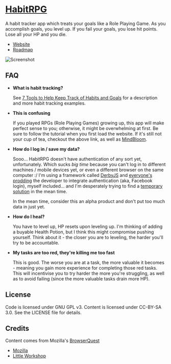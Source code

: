 [HabitRPG](http://198.101.220.61:3000/)
============

A habit tracker app which treats your goals like a Role Playing Game. As you accomplish goals, you level up. If you fail your goals, you lose hit points. Lose all your HP and you die.

* [Website](http://198.101.220.61:3000/)
* [Roadmap](https://workflowy.com/shared/cd06313a-7c93-ae5f-ae55-e64cae0556e4/)

![Screenshot](https://img.skitch.com/20120707-daj9pp7g87yg829j61pnpwhff3.jpg "Screenshot")

FAQ
-------
* **What is habit tracking?**

  See [7 Tools to Help Keep Track of Habits and Goals](http://www.lifehack.org/articles/technology/7-tools-to-help-keep-track-of-habits-and-goals.html) for a description and more habit tracking examples.
  
* **This is confusing**

  If you played RPGs (Role Playing Games) growing up, this app will make perfect sense to you; otherwise, it might be overwhelming at first. Be sure to follow the tutorial when you first load the website. If it's still not your cup of tea, checkout the above link, as well as [MindBloom](https://www.mindbloom.com/).
  
* **How do I log in / save my data?**

	Sooo… HabitRPG doesn't have authentication of any sort yet, unfortunately. Which sucks *big time* because you can't log in to different machines / mobile devices yet, or even a different browser on the same computer :/ I'm using a framework called [DerbyJS](http://derbyjs.com/) and [everyone's](https://groups.google.com/forum/?fromgroups#!topic/derbyjs/7U3xvoPWd-g) [prodding](https://groups.google.com/forum/?fromgroups#!topic/derbyjs/oyz2JBwo1AQ) the developer to integrate authentication (aka, Facebook login), myself included… and I'm desperately trying to find a [temporary solution](https://workflowy.com/shared/cd06313a-7c93-ae5f-ae55-e64cae0556e4/) in the mean time.

	In the mean time, consider this an alpha product and don't put too much data in just yet.

* **How do I heal?**

  You have to level up, HP resets upon leveling up. I'm thinking of adding a buyable Health Potion, but I think this might compromise pushing yourself. Think about it - the closer you are to leveling, the harder you'll try to be accountable. 
  
* **My tasks are too red, they're killing me too fast**
  
  This is good. The worse you are at a task, the more valuable it becomes - meaning you gain more experience for completing those red tasks. This will incentivise you to try harder the more you're struggling, as well as to avoid failing (since the more valuable tasks drain more HP).

License
-------
Code is licensed under GNU GPL v3. Content is licensed under CC-BY-SA 3.0.
See the LICENSE file for details.


Credits
-------
Content comes from Mozilla's [BrowserQuest](http://browserquest.mozilla.org/) 

* [Mozilla](http://mozilla.org)
* [Little Workshop](http://www.littleworkshop.fr)